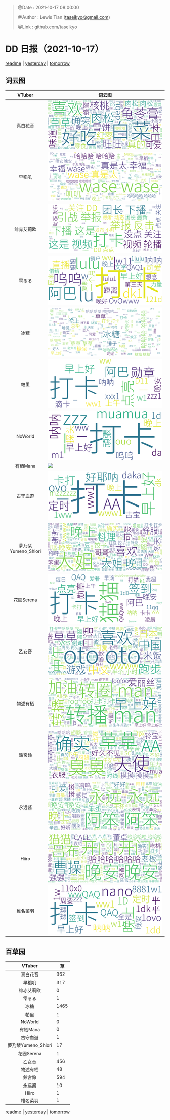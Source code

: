 > @Date    : 2021-10-17 08:00:00
>
> @Author  : Lewis Tian (taseikyo@gmail.com)
>
> @Link    : github.com/taseikyo

# DD 日报（2021-10-17）

[readme](../README.md) | [yesterday](2021-10-16.md) | [tomorrow](2021-10-18.md)

## 词云图

|VTuber|词云图|
|:-:|-|
|真白花音|![](../../images/daily/21402309_2021-10-17_purge_wordcloud.png)|
|早稻叽|![](../../images/daily/41682_2021-10-17_purge_wordcloud.png)|
|绯赤艾莉欧|![](../../images/daily/21396545_2021-10-17_purge_wordcloud.png)|
|雫るる|![](../../images/daily/21013446_2021-10-17_purge_wordcloud.png)|
|冰糖|![](../../images/daily/876396_2021-10-17_purge_wordcloud.png)|
|帕里|![](../../images/daily/4895312_2021-10-17_purge_wordcloud.png)|
|NoWorld|![](../../images/daily/21448649_2021-10-17_purge_wordcloud.png)|
|有栖Mana|![](../../images/daily/6542258_2021-10-17_purge_wordcloud.png)|
|古守血遊|![](../../images/daily/8725120_2021-10-17_purge_wordcloud.png)|
|夢乃栞Yumeno_Shiori|![](../../images/daily/14052636_2021-10-17_purge_wordcloud.png)|
|花园Serena|![](../../images/daily/14327465_2021-10-17_purge_wordcloud.png)|
|乙女音|![](../../images/daily/21320551_2021-10-17_purge_wordcloud.png)|
|物述有栖|![](../../images/daily/21449083_2021-10-17_purge_wordcloud.png)|
|鈴宮鈴|![](../../images/daily/21685677_2021-10-17_purge_wordcloud.png)|
|永远酱|![](../../images/daily/21701071_2021-10-17_purge_wordcloud.png)|
|Hiiro|![](../../images/daily/21919321_2021-10-17_purge_wordcloud.png)|
|椎名菜羽|![](../../images/daily/22347054_2021-10-17_purge_wordcloud.png)|

## 百草园

|VTuber|草|
|:-:|-|
|真白花音|962|
|早稻叽|317|
|绯赤艾莉欧|0|
|雫るる|1|
|冰糖|1465|
|帕里|1|
|NoWorld|0|
|有栖Mana|0|
|古守血遊|1|
|夢乃栞Yumeno_Shiori|17|
|花园Serena|1|
|乙女音|456|
|物述有栖|48|
|鈴宮鈴|594|
|永远酱|10|
|Hiiro|1|
|椎名菜羽|1|

[readme](../README.md) | [yesterday](2021-10-16.md) | [tomorrow](2021-10-18.md)
